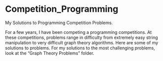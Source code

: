Competition_Programming
=======================

My Solutions to Programming Competition Problems.

For a few years, I have been competing a programming competitions. At these competitions, problems range in difficulty from extremely easy string manipulation to very difficult graph theory algorithms. Here are some of my solutions to problems. For my solutions to the most challenging problems, look at the “Graph Theory Problems” folder.

